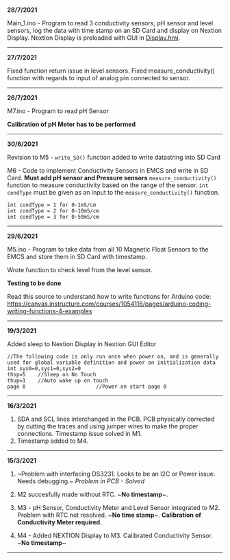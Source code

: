 **28/7/2021**

Main_1.ino - Program to read 3 conductivity sensors, pH sensor and level sensors, log the data with time stamp on an SD Card and display on Nextion Display. Nextion Display is preloaded with GUI in [Display.hmi](https://github.com/nit1995/reimagined-enigma/blob/main/Prototype/Display.HMI).  
****************************************************************************************************
**27/7/2021**

Fixed function return issue in level sensors. 
Fixed measure_conductivity() function with regards to input of analog pin connected to sensor. 

**************************************************************************************************
**26/7/2021**

M7.ino - Program to read pH Sensor

**Calibration of pH Meter has to be performed**


*****************************************************************************************************
**30/6/2021**

Revision to M5 - `write_SD()` function added to write datastring into SD Card

M6 - Code to implement Conductivity Sensors in EMCS and write in SD Card. **Must add pH sensor and Pressure sensors**
`measure_conductivity()` function to measure conductivity based on the range of the sensor. `int condType` must be given as an input to the `measure_conductivity()` function. 
```
int condType = 1 for 0-1mS/cm
int condType = 2 for 0-10mS/cm
int condType = 3 for 0-50mS/cm
```

****************************************************************************************************
**29/6/2021**

M5.ino - Program to take data from all 10 Magnetic Float Sensors to the EMCS and store them in SD Card with timestamp.

Wrote function to check level from the level sensor. 

**Testing to be done**

Read this source to understand how to write functions for Arduino code: https://canvas.instructure.com/courses/1054116/pages/arduino-coding-writing-functions-4-examples
*********************************************************************************************

**19/3/2021**

Added sleep to Nextion Display in Nextion GUI Editor

```
//The following code is only run once when power on, and is generally used for global variable definition and power on initialization data
int sys0=0,sys1=0,sys2=0    
thsp=5    //Sleep on No Touch
thup=1    //Auto wake up on touch
page 0                       //Power on start page 0
```
****************************************************************************************
**16/3/2021**
1. SDA and SCL lines interchanged in the PCB. PCB physically corrected by cutting the traces and using jumper wires to make the proper connections. Timestamp issue solved in M1. 
2. Timestamp added to M4. 

**************************************************************************************
**15/3/2021**
1. ~Problem with interfacing DS3231. Looks to be an I2C or Power issue. Needs debugging.~ *Problem in PCB - Solved*

2. M2 succesfully made without RTC. ~**No timestamp**~.

3. M3 - pH Sensor, Conductivity Meter and Level Sensor integrated to M2. Problem with RTC not resolved. ~**No time stamp**~. **Calibration of Conductivity Meter required.**

4. M4 - Added NEXTION Display to M3. Calibrated Conductivity Sensor. ~**No timestamp**~



***********************************************************************************


